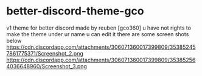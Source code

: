 # better-discord-theme-gco
v1 theme for better discord made by reuben [gco360] u have not rights to make the theme under ur name u can edit it  there are some screen shots below
https://cdn.discordapp.com/attachments/306071360017399809/353852457861775371/Screenshot_2.png
https://cdn.discordapp.com/attachments/306071360017399809/353852564036648960/Screenshot_3.png
